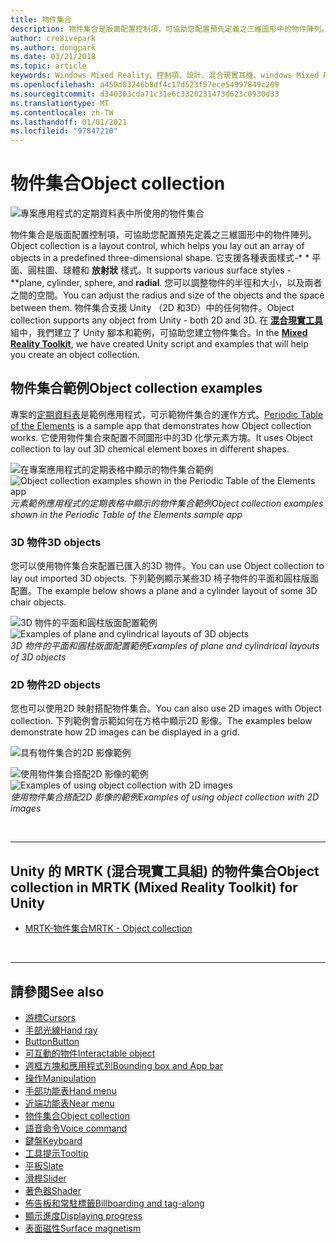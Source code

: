 ```yaml
---
title: 物件集合
description: 物件集合是版面配置控制項，可協助您配置預先定義之三維圖形中的物件陣列。
author: cre8ivepark
ms.author: dongpark
ms.date: 03/21/2018
ms.topic: article
keywords: Windows Mixed Reality、控制項、設計、混合現實耳機、windows Mixed Reality 耳機、虛擬實境耳機、HoloLens、物件集合、2D、3D、MRTK、混合現實工具組
ms.openlocfilehash: a459d03246b8df4c17d523f57ece54997849c209
ms.sourcegitcommit: d340303cda71c31e6c3320231473d623c0930d33
ms.translationtype: MT
ms.contentlocale: zh-TW
ms.lasthandoff: 01/01/2021
ms.locfileid: "97847210"
---
```

# <a name="object-collection"></a><span data-ttu-id="4c77d-104">物件集合</span><span class="sxs-lookup"><span data-stu-id="4c77d-104">Object collection</span></span>

![專案應用程式的定期資料表中所使用的物件集合](images/UX_Hero_ObjectCollection.jpg)<br>

<span data-ttu-id="4c77d-106">物件集合是版面配置控制項，可協助您配置預先定義之三維圖形中的物件陣列。</span><span class="sxs-lookup"><span data-stu-id="4c77d-106">Object collection is a layout control, which helps you lay out an array of objects in a predefined three-dimensional shape.</span></span> <span data-ttu-id="4c77d-107">它支援各種表面樣式-\* \* 平面、圓柱圖、球體和 **放射狀** 樣式。</span><span class="sxs-lookup"><span data-stu-id="4c77d-107">It supports various surface styles - \*\*plane, cylinder, sphere, and **radial**.</span></span> <span data-ttu-id="4c77d-108">您可以調整物件的半徑和大小，以及兩者之間的空間。</span><span class="sxs-lookup"><span data-stu-id="4c77d-108">You can adjust the radius and size of the objects and the space between them.</span></span> <span data-ttu-id="4c77d-109">物件集合支援 Unity （2D 和3D）中的任何物件。</span><span class="sxs-lookup"><span data-stu-id="4c77d-109">Object collection supports any object from Unity - both 2D and 3D.</span></span> <span data-ttu-id="4c77d-110">在 **[混合現實工具](https://microsoft.github.io/MixedRealityToolkit-Unity/Documentation/README_ObjectCollection.html)** 組中，我們建立了 Unity 腳本和範例，可協助您建立物件集合。</span><span class="sxs-lookup"><span data-stu-id="4c77d-110">In the **[Mixed Reality Toolkit](https://microsoft.github.io/MixedRealityToolkit-Unity/Documentation/README_ObjectCollection.html)**, we have created Unity script and examples that will help you create an object collection.</span></span>

## <a name="object-collection-examples"></a><span data-ttu-id="4c77d-111">物件集合範例</span><span class="sxs-lookup"><span data-stu-id="4c77d-111">Object collection examples</span></span>

<span data-ttu-id="4c77d-112">專案的[定期資料表](../develop/unity/periodic-table-of-the-elements.md)是範例應用程式，可示範物件集合的運作方式。</span><span class="sxs-lookup"><span data-stu-id="4c77d-112">[Periodic Table of the Elements](../develop/unity/periodic-table-of-the-elements.md) is a sample app that demonstrates how Object collection works.</span></span> <span data-ttu-id="4c77d-113">它使用物件集合來配置不同圖形中的3D 化學元素方塊。</span><span class="sxs-lookup"><span data-stu-id="4c77d-113">It uses Object collection to lay out 3D chemical element boxes in different shapes.</span></span>

<span data-ttu-id="4c77d-114">![在專案應用程式的定期表格中顯示的物件集合範例](images/periodictable-collections-1000px.jpg)</span><span class="sxs-lookup"><span data-stu-id="4c77d-114">![Object collection examples shown in the Periodic Table of the Elements app](images/periodictable-collections-1000px.jpg)</span></span><br>
<span data-ttu-id="4c77d-115">*元素範例應用程式的定期表格中顯示的物件集合範例*</span><span class="sxs-lookup"><span data-stu-id="4c77d-115">*Object collection examples shown in the Periodic Table of the Elements sample app*</span></span>

### <a name="3d-objects"></a><span data-ttu-id="4c77d-116">3D 物件</span><span class="sxs-lookup"><span data-stu-id="4c77d-116">3D objects</span></span>

<span data-ttu-id="4c77d-117">您可以使用物件集合來配置已匯入的3D 物件。</span><span class="sxs-lookup"><span data-stu-id="4c77d-117">You can use Object collection to lay out imported 3D objects.</span></span> <span data-ttu-id="4c77d-118">下列範例顯示某些3D 椅子物件的平面和圓柱版面配置。</span><span class="sxs-lookup"><span data-stu-id="4c77d-118">The example below shows a plane and a cylinder layout of some 3D chair objects.</span></span>

<span data-ttu-id="4c77d-119">![3D 物件的平面和圓柱版面配置範例](images/objectcollection-3dobjects-1000px.jpg)</span><span class="sxs-lookup"><span data-stu-id="4c77d-119">![Examples of plane and cylindrical layouts of 3D objects](images/objectcollection-3dobjects-1000px.jpg)</span></span><br>
<span data-ttu-id="4c77d-120">*3D 物件的平面和圓柱版面配置範例*</span><span class="sxs-lookup"><span data-stu-id="4c77d-120">*Examples of plane and cylindrical layouts of 3D objects*</span></span>

### <a name="2d-objects"></a><span data-ttu-id="4c77d-121">2D 物件</span><span class="sxs-lookup"><span data-stu-id="4c77d-121">2D objects</span></span>

<span data-ttu-id="4c77d-122">您也可以使用2D 映射搭配物件集合。</span><span class="sxs-lookup"><span data-stu-id="4c77d-122">You can also use 2D images with Object collection.</span></span> <span data-ttu-id="4c77d-123">下列範例會示範如何在方格中顯示2D 影像。</span><span class="sxs-lookup"><span data-stu-id="4c77d-123">The examples below demonstrate how 2D images can be displayed in a grid.</span></span>

![具有物件集合的2D 影像範例](images/940px-layout-3dobjects-3.jpg)

<span data-ttu-id="4c77d-125">![使用物件集合搭配2D 影像的範例](images/940px-layout-2dimages.jpg)</span><span class="sxs-lookup"><span data-stu-id="4c77d-125">![Examples of using object collection with 2D images](images/940px-layout-2dimages.jpg)</span></span><br>
<span data-ttu-id="4c77d-126">*使用物件集合搭配2D 影像的範例*</span><span class="sxs-lookup"><span data-stu-id="4c77d-126">*Examples of using object collection with 2D images*</span></span>

<br>

---

## <a name="object-collection-in-mrtk-mixed-reality-toolkit-for-unity"></a><span data-ttu-id="4c77d-127">Unity 的 MRTK (混合現實工具組) 的物件集合</span><span class="sxs-lookup"><span data-stu-id="4c77d-127">Object collection in MRTK (Mixed Reality Toolkit) for Unity</span></span>

* [<span data-ttu-id="4c77d-128">MRTK-物件集合</span><span class="sxs-lookup"><span data-stu-id="4c77d-128">MRTK - Object collection</span></span>](https://microsoft.github.io/MixedRealityToolkit-Unity/Documentation/README_ObjectCollection.html)

<br>

---

## <a name="see-also"></a><span data-ttu-id="4c77d-129">請參閱</span><span class="sxs-lookup"><span data-stu-id="4c77d-129">See also</span></span>

* [<span data-ttu-id="4c77d-130">游標</span><span class="sxs-lookup"><span data-stu-id="4c77d-130">Cursors</span></span>](cursors.md)
* [<span data-ttu-id="4c77d-131">手部光線</span><span class="sxs-lookup"><span data-stu-id="4c77d-131">Hand ray</span></span>](point-and-commit.md)
* [<span data-ttu-id="4c77d-132">Button</span><span class="sxs-lookup"><span data-stu-id="4c77d-132">Button</span></span>](button.md)
* [<span data-ttu-id="4c77d-133">可互動的物件</span><span class="sxs-lookup"><span data-stu-id="4c77d-133">Interactable object</span></span>](interactable-object.md)
* [<span data-ttu-id="4c77d-134">週框方塊和應用程式列</span><span class="sxs-lookup"><span data-stu-id="4c77d-134">Bounding box and App bar</span></span>](app-bar-and-bounding-box.md)
* [<span data-ttu-id="4c77d-135">操作</span><span class="sxs-lookup"><span data-stu-id="4c77d-135">Manipulation</span></span>](direct-manipulation.md)
* [<span data-ttu-id="4c77d-136">手部功能表</span><span class="sxs-lookup"><span data-stu-id="4c77d-136">Hand menu</span></span>](hand-menu.md)
* [<span data-ttu-id="4c77d-137">近端功能表</span><span class="sxs-lookup"><span data-stu-id="4c77d-137">Near menu</span></span>](near-menu.md)
* [<span data-ttu-id="4c77d-138">物件集合</span><span class="sxs-lookup"><span data-stu-id="4c77d-138">Object collection</span></span>](object-collection.md)
* [<span data-ttu-id="4c77d-139">語音命令</span><span class="sxs-lookup"><span data-stu-id="4c77d-139">Voice command</span></span>](voice-input.md)
* [<span data-ttu-id="4c77d-140">鍵盤</span><span class="sxs-lookup"><span data-stu-id="4c77d-140">Keyboard</span></span>](keyboard.md)
* [<span data-ttu-id="4c77d-141">工具提示</span><span class="sxs-lookup"><span data-stu-id="4c77d-141">Tooltip</span></span>](tooltip.md)
* [<span data-ttu-id="4c77d-142">平板</span><span class="sxs-lookup"><span data-stu-id="4c77d-142">Slate</span></span>](slate.md)
* [<span data-ttu-id="4c77d-143">滑桿</span><span class="sxs-lookup"><span data-stu-id="4c77d-143">Slider</span></span>](slider.md)
* [<span data-ttu-id="4c77d-144">著色器</span><span class="sxs-lookup"><span data-stu-id="4c77d-144">Shader</span></span>](shader.md)
* [<span data-ttu-id="4c77d-145">佈告板和常駐標籤</span><span class="sxs-lookup"><span data-stu-id="4c77d-145">Billboarding and tag-along</span></span>](billboarding-and-tag-along.md)
* [<span data-ttu-id="4c77d-146">顯示進度</span><span class="sxs-lookup"><span data-stu-id="4c77d-146">Displaying progress</span></span>](progress.md)
* [<span data-ttu-id="4c77d-147">表面磁性</span><span class="sxs-lookup"><span data-stu-id="4c77d-147">Surface magnetism</span></span>](surface-magnetism.md)
